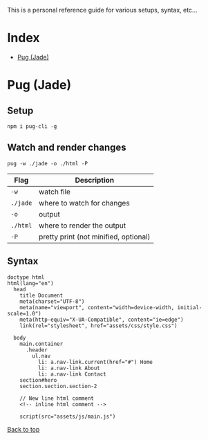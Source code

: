 This is a personal reference guide for various setups, syntax, etc...

# Index
- [Pug (Jade)](#pug-(jade))

# Pug (Jade)

## Setup

    npm i pug-cli -g

## Watch and render changes

    pug -w ./jade -o ./html -P


| Flag      | Description                           |
| ---       | ---                                   |
| `-w`      | watch file                            |
| `./jade`  | where to watch for changes            |
| `-o`      | output                                |
| `./html`  | where to render the output            |
| `-P`      | pretty print (not minified, optional) |

## Syntax

```pug
doctype html
html(lang="en")
  head
    title Document
    meta(charset="UTF-8")
    meta(name="viewport", content="width=device-width, initial-scale=1.0")
    meta(http-equiv="X-UA-Compatible", content="ie=edge")
    link(rel="stylesheet", href="assets/css/style.css")

  body
    main.container
      .header
        ul.nav
          li: a.nav-link.current(href="#") Home
          li: a.nav-link About
          li: a.nav-link Contact
    section#hero
    section.section.section-2

    // New line html comment
    <!-- inline html comment -->    

    script(src="assets/js/main.js")

```
[Back to top](#index)
